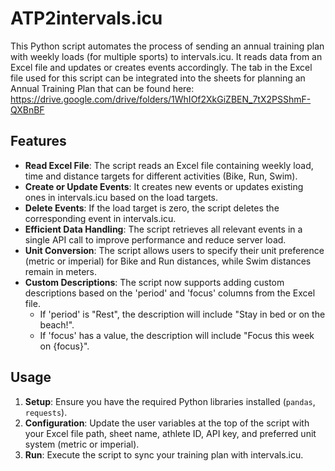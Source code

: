 # ATP2intervals.icu

This Python script automates the process of sending an annual training plan with weekly loads (for multiple sports) to intervals.icu. It reads data from an Excel file and updates or creates events accordingly. The tab in the Excel file used for this script can be integrated into the sheets for planning an Annual Training Plan that can be found here: https://drive.google.com/drive/folders/1WhIOf2XkGiZBEN_7tX2PSShmF-QXBnBF


## Features

- **Read Excel File**: The script reads an Excel file containing weekly load, time and distance targets for different activities (Bike, Run, Swim).
- **Create or Update Events**: It creates new events or updates existing ones in intervals.icu based on the load targets.
- **Delete Events**: If the load target is zero, the script deletes the corresponding event in intervals.icu.
- **Efficient Data Handling**: The script retrieves all relevant events in a single API call to improve performance and reduce server load.
- **Unit Conversion**: The script allows users to specify their unit preference (metric or imperial) for Bike and Run distances, while Swim distances remain in meters.
- **Custom Descriptions**: The script now supports adding custom descriptions based on the 'period' and 'focus' columns from the Excel file.
  - If 'period' is "Rest", the description will include "Stay in bed or on the beach!".
  - If 'focus' has a value, the description will include "Focus this week on {focus}".

## Usage

1. **Setup**: Ensure you have the required Python libraries installed (`pandas`, `requests`).
2. **Configuration**: Update the user variables at the top of the script with your Excel file path, sheet name, athlete ID, API key, and preferred unit system (metric or imperial).
3. **Run**: Execute the script to sync your training plan with intervals.icu.
